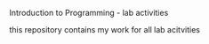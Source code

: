 Introduction to Programming - lab activities 


this repository contains my work for all lab acitvities 
